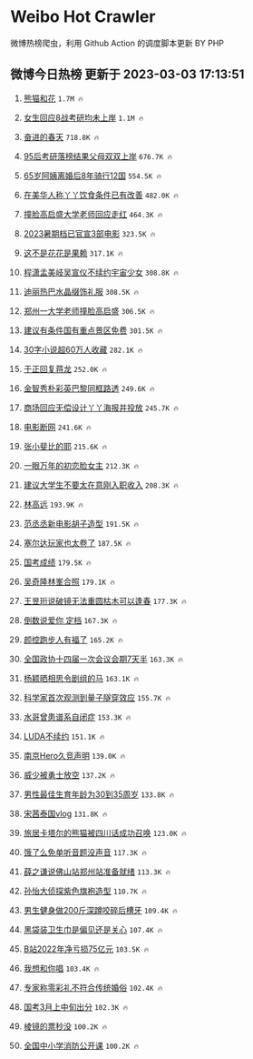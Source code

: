 # Weibo Hot Crawler 



微博热榜爬虫，利用 Github Action 的调度脚本更新 BY PHP 


## 微博今日热榜 更新于 2023-03-03 17:13:51 
1. [熊猫和花](https://s.weibo.com/weibo?q=%23%E7%86%8A%E7%8C%AB%E5%92%8C%E8%8A%B1%23&t=31&band_rank=1&Refer=top) `1.7M 🔥` 

1. [女生回应8战考研均未上岸](https://s.weibo.com/weibo?q=%23%E5%A5%B3%E7%94%9F%E5%9B%9E%E5%BA%948%E6%88%98%E8%80%83%E7%A0%94%E5%9D%87%E6%9C%AA%E4%B8%8A%E5%B2%B8%23&t=31&band_rank=2&Refer=top) `1.1M 🔥` 

1. [奋进的春天](https://s.weibo.com/weibo?q=%23%E5%A5%8B%E8%BF%9B%E7%9A%84%E6%98%A5%E5%A4%A9%23&t=31&band_rank=3&Refer=top) `718.8K 🔥` 

1. [95后考研落榜结果父母双双上岸](https://s.weibo.com/weibo?q=%2395%E5%90%8E%E8%80%83%E7%A0%94%E8%90%BD%E6%A6%9C%E7%BB%93%E6%9E%9C%E7%88%B6%E6%AF%8D%E5%8F%8C%E5%8F%8C%E4%B8%8A%E5%B2%B8%23&t=31&band_rank=4&Refer=top) `676.7K 🔥` 

1. [65岁阿姨离婚后8年骑行12国](https://s.weibo.com/weibo?q=%2365%E5%B2%81%E9%98%BF%E5%A7%A8%E7%A6%BB%E5%A9%9A%E5%90%8E8%E5%B9%B4%E9%AA%91%E8%A1%8C12%E5%9B%BD%23&t=31&band_rank=5&Refer=top) `554.5K 🔥` 

1. [在美华人称丫丫饮食条件已有改善](https://s.weibo.com/weibo?q=%23%E5%9C%A8%E7%BE%8E%E5%8D%8E%E4%BA%BA%E7%A7%B0%E4%B8%AB%E4%B8%AB%E9%A5%AE%E9%A3%9F%E6%9D%A1%E4%BB%B6%E5%B7%B2%E6%9C%89%E6%94%B9%E5%96%84%23&t=31&band_rank=6&Refer=top) `482.0K 🔥` 

1. [撞脸高启盛大学老师回应走红](https://s.weibo.com/weibo?q=%23%E6%92%9E%E8%84%B8%E9%AB%98%E5%90%AF%E7%9B%9B%E5%A4%A7%E5%AD%A6%E8%80%81%E5%B8%88%E5%9B%9E%E5%BA%94%E8%B5%B0%E7%BA%A2%23&t=31&band_rank=7&Refer=top) `464.3K 🔥` 

1. [2023暑期档已官宣3部电影](https://s.weibo.com/weibo?q=%232023%E6%9A%91%E6%9C%9F%E6%A1%A3%E5%B7%B2%E5%AE%98%E5%AE%A33%E9%83%A8%E7%94%B5%E5%BD%B1%23&t=31&band_rank=8&Refer=top) `323.5K 🔥` 

1. [这不是花花是果赖](https://s.weibo.com/weibo?q=%23%E8%BF%99%E4%B8%8D%E6%98%AF%E8%8A%B1%E8%8A%B1%E6%98%AF%E6%9E%9C%E8%B5%96%23&t=31&band_rank=9&Refer=top) `317.1K 🔥` 

1. [程潇孟美岐吴宣仪不续约宇宙少女](https://s.weibo.com/weibo?q=%23%E7%A8%8B%E6%BD%87%E5%AD%9F%E7%BE%8E%E5%B2%90%E5%90%B4%E5%AE%A3%E4%BB%AA%E4%B8%8D%E7%BB%AD%E7%BA%A6%E5%AE%87%E5%AE%99%E5%B0%91%E5%A5%B3%23&t=31&band_rank=10&Refer=top) `308.8K 🔥` 

1. [迪丽热巴水晶缀饰礼服](https://s.weibo.com/weibo?q=%23%E8%BF%AA%E4%B8%BD%E7%83%AD%E5%B7%B4%E6%B0%B4%E6%99%B6%E7%BC%80%E9%A5%B0%E7%A4%BC%E6%9C%8D%23&t=31&band_rank=11&Refer=top) `308.5K 🔥` 

1. [郑州一大学老师撞脸高启盛](https://s.weibo.com/weibo?q=%23%E9%83%91%E5%B7%9E%E4%B8%80%E5%A4%A7%E5%AD%A6%E8%80%81%E5%B8%88%E6%92%9E%E8%84%B8%E9%AB%98%E5%90%AF%E7%9B%9B%23&t=31&band_rank=12&Refer=top) `306.5K 🔥` 

1. [建议有条件国有重点景区免费](https://s.weibo.com/weibo?q=%23%E5%BB%BA%E8%AE%AE%E6%9C%89%E6%9D%A1%E4%BB%B6%E5%9B%BD%E6%9C%89%E9%87%8D%E7%82%B9%E6%99%AF%E5%8C%BA%E5%85%8D%E8%B4%B9%23&t=31&band_rank=13&Refer=top) `301.5K 🔥` 

1. [30字小说超60万人收藏](https://s.weibo.com/weibo?q=%2330%E5%AD%97%E5%B0%8F%E8%AF%B4%E8%B6%8560%E4%B8%87%E4%BA%BA%E6%94%B6%E8%97%8F%23&t=31&band_rank=14&Refer=top) `282.1K 🔥` 

1. [于正回复蒋龙](https://s.weibo.com/weibo?q=%23%E4%BA%8E%E6%AD%A3%E5%9B%9E%E5%A4%8D%E8%92%8B%E9%BE%99%23&t=31&band_rank=15&Refer=top) `252.0K 🔥` 

1. [金智秀朴彩英巴黎同框路透](https://s.weibo.com/weibo?q=%23%E9%87%91%E6%99%BA%E7%A7%80%E6%9C%B4%E5%BD%A9%E8%8B%B1%E5%B7%B4%E9%BB%8E%E5%90%8C%E6%A1%86%E8%B7%AF%E9%80%8F%23&t=31&band_rank=16&Refer=top) `249.6K 🔥` 

1. [商场回应无偿设计丫丫海报并投放](https://s.weibo.com/weibo?q=%23%E5%95%86%E5%9C%BA%E5%9B%9E%E5%BA%94%E6%97%A0%E5%81%BF%E8%AE%BE%E8%AE%A1%E4%B8%AB%E4%B8%AB%E6%B5%B7%E6%8A%A5%E5%B9%B6%E6%8A%95%E6%94%BE%23&t=31&band_rank=17&Refer=top) `245.7K 🔥` 

1. [电影断网](https://s.weibo.com/weibo?q=%E7%94%B5%E5%BD%B1%E6%96%AD%E7%BD%91&t=31&band_rank=18&Refer=top) `241.6K 🔥` 

1. [张小斐比的耶](https://s.weibo.com/weibo?q=%23%E5%BC%A0%E5%B0%8F%E6%96%90%E6%AF%94%E7%9A%84%E8%80%B6%23&t=31&band_rank=19&Refer=top) `215.6K 🔥` 

1. [一眼万年的初恋脸女主](https://s.weibo.com/weibo?q=%23%E4%B8%80%E7%9C%BC%E4%B8%87%E5%B9%B4%E7%9A%84%E5%88%9D%E6%81%8B%E8%84%B8%E5%A5%B3%E4%B8%BB%23&t=31&band_rank=20&Refer=top) `212.3K 🔥` 

1. [建议大学生不要太在意刚入职收入](https://s.weibo.com/weibo?q=%23%E5%BB%BA%E8%AE%AE%E5%A4%A7%E5%AD%A6%E7%94%9F%E4%B8%8D%E8%A6%81%E5%A4%AA%E5%9C%A8%E6%84%8F%E5%88%9A%E5%85%A5%E8%81%8C%E6%94%B6%E5%85%A5%23&t=31&band_rank=21&Refer=top) `208.3K 🔥` 

1. [林高远](https://s.weibo.com/weibo?q=%E6%9E%97%E9%AB%98%E8%BF%9C&t=31&band_rank=22&Refer=top) `193.9K 🔥` 

1. [范丞丞新电影胡子造型](https://s.weibo.com/weibo?q=%23%E8%8C%83%E4%B8%9E%E4%B8%9E%E6%96%B0%E7%94%B5%E5%BD%B1%E8%83%A1%E5%AD%90%E9%80%A0%E5%9E%8B%23&t=31&band_rank=23&Refer=top) `191.5K 🔥` 

1. [塞尔达玩家也太卷了](https://s.weibo.com/weibo?q=%23%E5%A1%9E%E5%B0%94%E8%BE%BE%E7%8E%A9%E5%AE%B6%E4%B9%9F%E5%A4%AA%E5%8D%B7%E4%BA%86%23&t=31&band_rank=24&Refer=top) `187.5K 🔥` 

1. [国考成绩](https://s.weibo.com/weibo?q=%23%E5%9B%BD%E8%80%83%E6%88%90%E7%BB%A9%23&t=31&band_rank=25&Refer=top) `179.5K 🔥` 

1. [吴奇隆林峯合照](https://s.weibo.com/weibo?q=%23%E5%90%B4%E5%A5%87%E9%9A%86%E6%9E%97%E5%B3%AF%E5%90%88%E7%85%A7%23&t=31&band_rank=26&Refer=top) `179.1K 🔥` 

1. [王昱珩说破镜无法重圆枯木可以逢春](https://s.weibo.com/weibo?q=%23%E7%8E%8B%E6%98%B1%E7%8F%A9%E8%AF%B4%E7%A0%B4%E9%95%9C%E6%97%A0%E6%B3%95%E9%87%8D%E5%9C%86%E6%9E%AF%E6%9C%A8%E5%8F%AF%E4%BB%A5%E9%80%A2%E6%98%A5%23&t=31&band_rank=27&Refer=top) `177.3K 🔥` 

1. [倒数说爱你 定档](https://s.weibo.com/weibo?q=%E5%80%92%E6%95%B0%E8%AF%B4%E7%88%B1%E4%BD%A0%20%E5%AE%9A%E6%A1%A3&t=31&band_rank=28&Refer=top) `167.3K 🔥` 

1. [颜控跑步人有福了](https://s.weibo.com/weibo?q=%23%E9%A2%9C%E6%8E%A7%E8%B7%91%E6%AD%A5%E4%BA%BA%E6%9C%89%E7%A6%8F%E4%BA%86%23&t=31&band_rank=29&Refer=top) `165.2K 🔥` 

1. [全国政协十四届一次会议会期7天半](https://s.weibo.com/weibo?q=%23%E5%85%A8%E5%9B%BD%E6%94%BF%E5%8D%8F%E5%8D%81%E5%9B%9B%E5%B1%8A%E4%B8%80%E6%AC%A1%E4%BC%9A%E8%AE%AE%E4%BC%9A%E6%9C%9F7%E5%A4%A9%E5%8D%8A%23&t=31&band_rank=30&Refer=top) `163.3K 🔥` 

1. [杨颖晒相思令剧组的马](https://s.weibo.com/weibo?q=%23%E6%9D%A8%E9%A2%96%E6%99%92%E7%9B%B8%E6%80%9D%E4%BB%A4%E5%89%A7%E7%BB%84%E7%9A%84%E9%A9%AC%23&t=31&band_rank=31&Refer=top) `163.1K 🔥` 

1. [科学家首次观测到量子隧穿效应](https://s.weibo.com/weibo?q=%23%E7%A7%91%E5%AD%A6%E5%AE%B6%E9%A6%96%E6%AC%A1%E8%A7%82%E6%B5%8B%E5%88%B0%E9%87%8F%E5%AD%90%E9%9A%A7%E7%A9%BF%E6%95%88%E5%BA%94%23&t=31&band_rank=32&Refer=top) `155.7K 🔥` 

1. [水哥曾患谱系自闭症](https://s.weibo.com/weibo?q=%23%E6%B0%B4%E5%93%A5%E6%9B%BE%E6%82%A3%E8%B0%B1%E7%B3%BB%E8%87%AA%E9%97%AD%E7%97%87%23&t=31&band_rank=33&Refer=top) `153.3K 🔥` 

1. [LUDA不续约](https://s.weibo.com/weibo?q=LUDA%E4%B8%8D%E7%BB%AD%E7%BA%A6&t=31&band_rank=34&Refer=top) `151.1K 🔥` 

1. [南京Hero久竞声明](https://s.weibo.com/weibo?q=%23%E5%8D%97%E4%BA%ACHero%E4%B9%85%E7%AB%9E%E5%A3%B0%E6%98%8E%23&t=31&band_rank=35&Refer=top) `139.0K 🔥` 

1. [威少被勇士放空](https://s.weibo.com/weibo?q=%23%E5%A8%81%E5%B0%91%E8%A2%AB%E5%8B%87%E5%A3%AB%E6%94%BE%E7%A9%BA%23&t=31&band_rank=36&Refer=top) `137.2K 🔥` 

1. [男性最佳生育年龄为30到35周岁](https://s.weibo.com/weibo?q=%23%E7%94%B7%E6%80%A7%E6%9C%80%E4%BD%B3%E7%94%9F%E8%82%B2%E5%B9%B4%E9%BE%84%E4%B8%BA30%E5%88%B035%E5%91%A8%E5%B2%81%23&t=31&band_rank=37&Refer=top) `133.8K 🔥` 

1. [宋茜泰国vlog](https://s.weibo.com/weibo?q=%23%E5%AE%8B%E8%8C%9C%E6%B3%B0%E5%9B%BDvlog%23&t=31&band_rank=38&Refer=top) `131.8K 🔥` 

1. [旅居卡塔尔的熊猫被四川话成功召唤](https://s.weibo.com/weibo?q=%23%E6%97%85%E5%B1%85%E5%8D%A1%E5%A1%94%E5%B0%94%E7%9A%84%E7%86%8A%E7%8C%AB%E8%A2%AB%E5%9B%9B%E5%B7%9D%E8%AF%9D%E6%88%90%E5%8A%9F%E5%8F%AC%E5%94%A4%23&t=31&band_rank=39&Refer=top) `123.0K 🔥` 

1. [饿了么免单听音题没声音](https://s.weibo.com/weibo?q=%23%E9%A5%BF%E4%BA%86%E4%B9%88%E5%85%8D%E5%8D%95%E5%90%AC%E9%9F%B3%E9%A2%98%E6%B2%A1%E5%A3%B0%E9%9F%B3%23&t=31&band_rank=40&Refer=top) `117.3K 🔥` 

1. [薛之谦说佛山站郑州站准备就绪](https://s.weibo.com/weibo?q=%23%E8%96%9B%E4%B9%8B%E8%B0%A6%E8%AF%B4%E4%BD%9B%E5%B1%B1%E7%AB%99%E9%83%91%E5%B7%9E%E7%AB%99%E5%87%86%E5%A4%87%E5%B0%B1%E7%BB%AA%23&t=31&band_rank=41&Refer=top) `113.3K 🔥` 

1. [孙怡大侦探紫色旗袍造型](https://s.weibo.com/weibo?q=%23%E5%AD%99%E6%80%A1%E5%A4%A7%E4%BE%A6%E6%8E%A2%E7%B4%AB%E8%89%B2%E6%97%97%E8%A2%8D%E9%80%A0%E5%9E%8B%23&t=31&band_rank=42&Refer=top) `110.7K 🔥` 

1. [男生健身做200斤深蹲咬碎后槽牙](https://s.weibo.com/weibo?q=%23%E7%94%B7%E7%94%9F%E5%81%A5%E8%BA%AB%E5%81%9A200%E6%96%A4%E6%B7%B1%E8%B9%B2%E5%92%AC%E7%A2%8E%E5%90%8E%E6%A7%BD%E7%89%99%23&t=31&band_rank=43&Refer=top) `109.4K 🔥` 

1. [黑袋装卫生巾是偏见还是关心](https://s.weibo.com/weibo?q=%23%E9%BB%91%E8%A2%8B%E8%A3%85%E5%8D%AB%E7%94%9F%E5%B7%BE%E6%98%AF%E5%81%8F%E8%A7%81%E8%BF%98%E6%98%AF%E5%85%B3%E5%BF%83%23&t=31&band_rank=44&Refer=top) `107.4K 🔥` 

1. [B站2022年净亏损75亿元](https://s.weibo.com/weibo?q=%23B%E7%AB%992022%E5%B9%B4%E5%87%80%E4%BA%8F%E6%8D%9F75%E4%BA%BF%E5%85%83%23&t=31&band_rank=45&Refer=top) `103.5K 🔥` 

1. [我想和你唱](https://s.weibo.com/weibo?q=%E6%88%91%E6%83%B3%E5%92%8C%E4%BD%A0%E5%94%B1&t=31&band_rank=46&Refer=top) `103.4K 🔥` 

1. [专家称零彩礼不符合传统婚俗](https://s.weibo.com/weibo?q=%23%E4%B8%93%E5%AE%B6%E7%A7%B0%E9%9B%B6%E5%BD%A9%E7%A4%BC%E4%B8%8D%E7%AC%A6%E5%90%88%E4%BC%A0%E7%BB%9F%E5%A9%9A%E4%BF%97%23&t=31&band_rank=47&Refer=top) `102.4K 🔥` 

1. [国考3月上中旬出分](https://s.weibo.com/weibo?q=%23%E5%9B%BD%E8%80%833%E6%9C%88%E4%B8%8A%E4%B8%AD%E6%97%AC%E5%87%BA%E5%88%86%23&t=31&band_rank=48&Refer=top) `102.3K 🔥` 

1. [棱镜的票秒没](https://s.weibo.com/weibo?q=%E6%A3%B1%E9%95%9C%E7%9A%84%E7%A5%A8%E7%A7%92%E6%B2%A1&t=31&band_rank=49&Refer=top) `100.2K 🔥` 

1. [全国中小学消防公开课](https://s.weibo.com/weibo?q=%23%E5%85%A8%E5%9B%BD%E4%B8%AD%E5%B0%8F%E5%AD%A6%E6%B6%88%E9%98%B2%E5%85%AC%E5%BC%80%E8%AF%BE%23&t=31&band_rank=50&Refer=top) `100.2K 🔥` 

